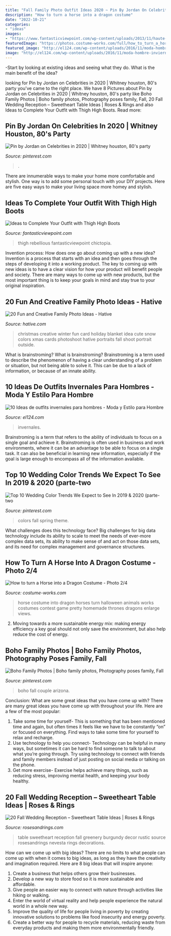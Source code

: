 ```yaml
---
title: "Fall Family Photo Outfit Ideas 2020 ~ Pin By Jordan On Celebrities In 2020"
description: "How to turn a horse into a dragon costume"
date: "2022-10-21"
categories:
- "ideas"
images:
- "https://www.fantasticviewpoint.com/wp-content/uploads/2013/11/haute-rebellious-boots-haute-rebellious-skirt_400.jpg"
featuredImage: "https://photos.costume-works.com/full/how_to_turn_a_horse_into_a_dragon1.jpg"
featured_image: "http://el124.com/wp-content/uploads/2016/11/moda-hombre-invierno-3.jpg"
image: "http://el124.com/wp-content/uploads/2016/11/moda-hombre-invierno-3.jpg"
---
```



-Start by looking at existing ideas and seeing what they do. What is the main benefit of the idea? 

	

		
looking for Pin by Jordan on Celebrities in 2020 | Whitney houston, 80&#039;s party you've came to the right place. We have 8 Pictures about Pin by Jordan on Celebrities in 2020 | Whitney houston, 80&#039;s party like Boho Family Photos | Boho family photos, Photography poses family, Fall, 20 Fall Wedding Reception – Sweetheart Table Ideas | Roses &amp; Rings and also Ideas to Complete Your Outfit with Thigh High Boots. Read more:
		
    
## Pin By Jordan On Celebrities In 2020 | Whitney Houston, 80&#039;s Party

<img loading=lazy src="https://i.pinimg.com/736x/84/52/32/845232f48ad4a67980d8e1dddf103754.jpg" onerror="this.onerror=null;this.src='https://tse4.mm.bing.net/th?id=OIP.-8nZJ_4CkQnlnMQpSTqLlgHaKZ&amp;pid=15.1';" alt="Pin by Jordan on Celebrities in 2020 | Whitney houston, 80&#039;s party">

_Source: pinterest.com_

>. 

	

There are innumerable ways to make your home more comfortable and stylish. One way is to add some personal touch with your DIY projects. Here are five easy ways to make your living space more homey and stylish.

    
## Ideas To Complete Your Outfit With Thigh High Boots

<img loading=lazy src="https://www.fantasticviewpoint.com/wp-content/uploads/2013/11/haute-rebellious-boots-haute-rebellious-skirt_400.jpg" onerror="this.onerror=null;this.src='https://tse1.mm.bing.net/th?id=OIP.J9bfUFo3c0PltqYK4CNWQAHaLH&amp;pid=15.1';" alt="Ideas to Complete Your Outfit with Thigh High Boots">

_Source: fantasticviewpoint.com_

>thigh rebellious fantasticviewpoint chictopia. 

	

Invention process: How does one go about coming up with a new idea?
Invention is a process that starts with an idea and then goes through the steps of developing it into a working product. The key to coming up with new ideas is to have a clear vision for how your product will benefit people and society. There are many ways to come up with new products, but the most important thing is to keep your goals in mind and stay true to your original inspiration.

    
## 20 Fun And Creative Family Photo Ideas - Hative

<img loading=lazy src="https://hative.com/wp-content/uploads/2014/11/family-photo-ideas/12-fun-creative-family-photo-ideas.jpg" onerror="this.onerror=null;this.src='https://tse3.mm.bing.net/th?id=OIP.oKSsgl-lOi1OLfaW0VdNuwHaLI&amp;pid=15.1';" alt="20 Fun and Creative Family Photo Ideas - Hative">

_Source: hative.com_

>christmas creative winter fun card holiday blanket idea cute snow colors xmas cards photoshoot hative portraits fall shoot portrait outside. 

	

What is brainstroming?
What is brainstroming? Brainstroming is a term used to describe the phenomenon of having a clear understanding of a problem or situation, but not being able to solve it. This can be due to a lack of information, or because of an innate ability.

    
## 10 Ideas De Outfits Invernales Para Hombres - Moda Y Estilo Para Hombre

<img loading=lazy src="http://el124.com/wp-content/uploads/2016/11/moda-hombre-invierno-3.jpg" onerror="this.onerror=null;this.src='https://tse3.mm.bing.net/th?id=OIP.M4QTH-TgR5QyDKZBy0N1SQHaLH&amp;pid=15.1';" alt="10 Ideas de outfits invernales para hombres - Moda y Estilo para Hombre">

_Source: el124.com_

>invernales. 

	

Brainstroming is a term that refers to the ability of individuals to focus on a single goal and achieve it. Brainstroming is often used in business and work environments, where it can be an advantage to be able to focus on a single task. It can also be beneficial in learning new information, especially if the goal is large enough to encompass all of the information available.

    
## Top 10 Wedding Color Trends We Expect To See In 2019 &amp; 2020 (parte-two

<img loading=lazy src="https://i.pinimg.com/736x/9d/0e/f5/9d0ef56ef45180006f9f822893d5121f.jpg" onerror="this.onerror=null;this.src='https://tse2.mm.bing.net/th?id=OIP.cMmcoxWfMko_vcd6xwv4_gHaPY&amp;pid=15.1';" alt="Top 10 Wedding Color Trends We Expect to See In 2019 &amp; 2020 (parte-two">

_Source: pinterest.com_

>colors fall spring theme. 

	

What challenges does this technology face?
Big challenges for big data technology include its ability to scale to meet the needs of ever-more complex data sets, its ability to make sense of and act on those data sets, and its need for complex management and governance structures.

    
## How To Turn A Horse Into A Dragon Costume - Photo 2/4

<img loading=lazy src="https://photos.costume-works.com/full/how_to_turn_a_horse_into_a_dragon1.jpg" onerror="this.onerror=null;this.src='https://tse4.mm.bing.net/th?id=OIP.-SZQbBzdHZzN06E395a-GAHaJ3&amp;pid=15.1';" alt="How to turn a Horse into a Dragon Costume - Photo 2/4">

_Source: costume-works.com_

>horse costume into dragon horses turn halloween animals works costumes contest game pretty homemade thrones dragons enlarge views. 

	

2. Moving towards a more sustainable energy mix: making energy efficiency a key goal should not only save the environment, but also help reduce the cost of energy.

    
## Boho Family Photos | Boho Family Photos, Photography Poses Family, Fall

<img loading=lazy src="https://i.pinimg.com/736x/fc/f8/12/fcf81286308c208ea35f0ef44347656f.jpg" onerror="this.onerror=null;this.src='https://tse1.mm.bing.net/th?id=OIP.8Nli3Oh4pupCb_omvQ6ZTgHaLH&amp;pid=15.1';" alt="Boho Family Photos | Boho family photos, Photography poses family, Fall">

_Source: pinterest.com_

>boho fall couple arizona. 

	

Conclusion: What are some great ideas that you have come up with?
There are many great ideas you have come up with throughout your life. Here are a few of the most popular: 
1. Take some time for yourself- This is something that has been mentioned time and again, but often times it feels like we have to be constantly “on” or focused on everything. Find ways to take some time for yourself to relax and recharge. 
2. Use technology to help you connect- Technology can be helpful in many ways, but sometimes it can be hard to find someone to talk to about what you’re going through. Try using technology to connect with friends and family members instead of just posting on social media or talking on the phone. 
3. Get more exercise- Exercise helps achieve many things, such as reducing stress, improving mental health, and keeping your body healthy.

    
## 20 Fall Wedding Reception – Sweetheart Table Ideas | Roses &amp; Rings

<img loading=lazy src="http://www.rosesandrings.com/wp-content/uploads/2018/01/rustic-burgundy-and-greenery-wedding-sweetheart-table-decor.jpg" onerror="this.onerror=null;this.src='https://tse1.mm.bing.net/th?id=OIP.N1cjw_7fPbCc29Whw0lX1AHaKX&amp;pid=15.1';" alt="20 Fall Wedding Reception – Sweetheart Table Ideas | Roses &amp; Rings">

_Source: rosesandrings.com_

>table sweetheart reception fall greenery burgundy decor rustic source rosesandrings nevesta rings decorations. 

	

How can we come up with big ideas?
There are no limits to what people can come up with when it comes to big ideas, as long as they have the creativity and imagination required. Here are 8 big ideas that will inspire anyone:
1. Create a business that helps others grow their businesses. 
2. Develop a new way to store food so it is more sustainable and affordable. 
3. Give people an easier way to connect with nature through activities like hiking or walking. 
4. Enter the world of virtual reality and help people experience the natural world in a whole new way. 
5. Improve the quality of life for people living in poverty by creating innovative solutions to problems like food insecurity and energy poverty. 
6. Create a better way for people to recycle materials, reducing waste from everyday products and making them more environmentally friendly. 

